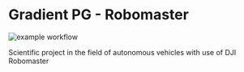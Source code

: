 # Gradient PG - Robomaster
![example workflow](https://github.com/Gradient-PG/robomaster/actions/workflows/main.yml/badge.svg)

Scientific project in the field of autonomous vehicles with use of DJI Robomaster
